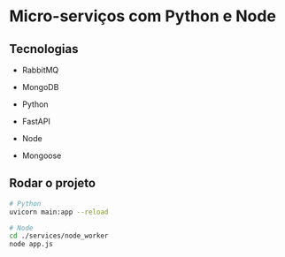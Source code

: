 # Micro-serviços com Python e Node

<!-- Baseado num artigo em: <https://medium.com/@rahulsamant_2674/python-rabbitmq-8c1c3b79ab3d> -->

## Tecnologias

- RabbitMQ
- MongoDB

- Python
- FastAPI
  
- Node
- Mongoose

## Rodar o projeto

~~~bash
# Python
uvicorn main:app --reload

# Node
cd ./services/node_worker
node app.js
~~~

